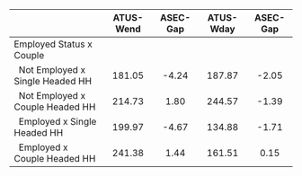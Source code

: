 
|                      |    ATUS-Wend |     ASEC-Gap |    ATUS-Wday |     ASEC-Gap |
| -------------------- | :----------: | :----------: | :----------: | :----------: |
| Employed Status x Couple |              |              |              |              |
| &nbsp;&nbsp;Not Employed x Single Headed HH |       181.05 |        -4.24 |       187.87 |        -2.05 |
| &nbsp;&nbsp;Not Employed x Couple Headed HH |       214.73 |         1.80 |       244.57 |        -1.39 |
| &nbsp;&nbsp;Employed x Single Headed HH |       199.97 |        -4.67 |       134.88 |        -1.71 |
| &nbsp;&nbsp;Employed x Couple Headed HH |       241.38 |         1.44 |       161.51 |         0.15 |

